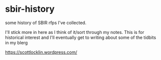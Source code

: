 # sbir-history
some history of SBIR rfps I've collected.

I'll stick more in here as I think of it/sort through my notes. This is for historical interest 
and I'll eventually get to writing about some of the tidbits in my blerg 

https://scottlocklin.wordpress.com/
